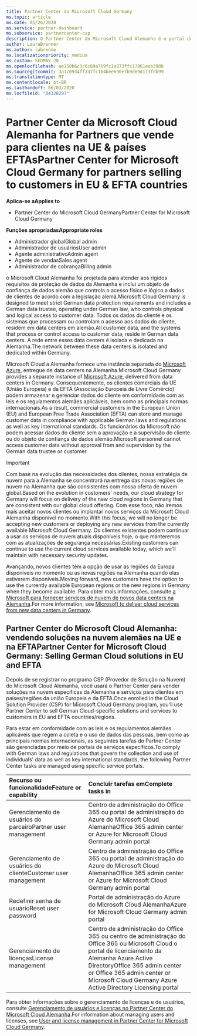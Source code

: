 ```yaml
---
title: Partner Center do Microsoft Cloud Germany
ms.topic: article
ms.date: 05/26/2020
ms.service: partner-dashboard
ms.subservice: partnercenter-csp
description: O Partner Center do Microsoft Cloud Alemanha é o portal de negócios para parceiros da Microsoft que querem oferecer soluções na nuvem da Microsoft para clientes em países da UE e da EFTA.
author: LauraBrenner
ms.author: labrenne
ms.localizationpriority: medium
ms.custom: SEOMAY.20
ms.openlocfilehash: ae150b6c3c6c89a769fc1a873ffc17861eab390b
ms.sourcegitcommit: 3a1c0934ff337fc164bee690e7b9d69d113fdb99
ms.translationtype: MT
ms.contentlocale: pt-BR
ms.lasthandoff: 06/03/2020
ms.locfileid: "84328297"
---
```

# <a name="partner-center-for-microsoft-cloud-germany-for-partners-selling-to-customers-in-eu--efta-countries"></a><span data-ttu-id="b9a0b-103">Partner Center da Microsoft Cloud Alemanha for Partners que vende para clientes na UE & países EFTAs</span><span class="sxs-lookup"><span data-stu-id="b9a0b-103">Partner Center for Microsoft Cloud Germany for partners selling to customers in EU & EFTA countries</span></span>

<span data-ttu-id="b9a0b-104">**Aplica-se a**</span><span class="sxs-lookup"><span data-stu-id="b9a0b-104">**Applies to**</span></span>

-  <span data-ttu-id="b9a0b-105">Partner Center do Microsoft Cloud Germany</span><span class="sxs-lookup"><span data-stu-id="b9a0b-105">Partner Center for Microsoft Cloud Germany</span></span>

<span data-ttu-id="b9a0b-106">**Funções apropriadas**</span><span class="sxs-lookup"><span data-stu-id="b9a0b-106">**Appropriate roles**</span></span>

- <span data-ttu-id="b9a0b-107">Administrador global</span><span class="sxs-lookup"><span data-stu-id="b9a0b-107">Global admin</span></span>
- <span data-ttu-id="b9a0b-108">Administrador de usuários</span><span class="sxs-lookup"><span data-stu-id="b9a0b-108">User admin</span></span>
- <span data-ttu-id="b9a0b-109">Agente administrativo</span><span class="sxs-lookup"><span data-stu-id="b9a0b-109">Admin agent</span></span>
- <span data-ttu-id="b9a0b-110">Agente de vendas</span><span class="sxs-lookup"><span data-stu-id="b9a0b-110">Sales agent</span></span>
- <span data-ttu-id="b9a0b-111">Administrador de cobrança</span><span class="sxs-lookup"><span data-stu-id="b9a0b-111">Billing admin</span></span>

<span data-ttu-id="b9a0b-112">o Microsoft Cloud Alemanha foi projetada para atender aos rígidos requisitos de proteção de dados da Alemanha e inclui um objeto de confiança de dados alemão que controla o acesso físico e lógico a dados de clientes de acordo com a legislação alemã.</span><span class="sxs-lookup"><span data-stu-id="b9a0b-112">Microsoft Cloud Germany is designed to meet strict German data protection requirements and includes a German data trustee, operating under German law, who controls physical and logical access to customer data.</span></span> <span data-ttu-id="b9a0b-113">Todos os dados do cliente e os sistemas que processam ou controlam o acesso aos dados do cliente, residem em data centers em alemão.</span><span class="sxs-lookup"><span data-stu-id="b9a0b-113">All customer data, and the systems that process or control access to customer data, reside in German data centers.</span></span> <span data-ttu-id="b9a0b-114">A rede entre esses data centers é isolada e dedicada na Alemanha.</span><span class="sxs-lookup"><span data-stu-id="b9a0b-114">The network between these data centers is isolated and dedicated within Germany.</span></span>

<span data-ttu-id="b9a0b-115">Microsoft Cloud a Alemanha fornece uma instância separada do [Microsoft Azure](https://go.microsoft.com/fwlink/?linkid=847992), entregue de data centers na Alemanha.</span><span class="sxs-lookup"><span data-stu-id="b9a0b-115">Microsoft Cloud Germany provides a separate instance of [Microsoft Azure](https://go.microsoft.com/fwlink/?linkid=847992), delivered from data centers in Germany.</span></span> <span data-ttu-id="b9a0b-116">Consequentemente, os clientes comerciais da UE (União Europeia) e da EFTA (Associação Europeia de Livre Comércio) podem armazenar e gerenciar dados do cliente em conformidade com as leis e os regulamentos alemães aplicáveis, bem como as principais normas internacionais.</span><span class="sxs-lookup"><span data-stu-id="b9a0b-116">As a result, commercial customers in the European Union (EU) and European Free Trade Association (EFTA) can store and manage customer data in compliance with applicable German laws and regulations as well as key international standards.</span></span> <span data-ttu-id="b9a0b-117">Os funcionários da Microsoft não podem acessar dados do cliente sem a aprovação e a supervisão do cliente ou do objeto de confiança de dados alemão.</span><span class="sxs-lookup"><span data-stu-id="b9a0b-117">Microsoft personnel cannot access customer data without approval from and supervision by the German data trustee or customer.</span></span>

> [!IMPORTANT]
> <span data-ttu-id="b9a0b-118">Com base na evolução das necessidades dos clientes, nossa estratégia de nuvem para a Alemanha se concentrará na entrega das novas regiões de nuvem na Alemanha que são consistentes com nossa oferta de nuvem global.</span><span class="sxs-lookup"><span data-stu-id="b9a0b-118">Based on the evolution in customers' needs, our cloud strategy for Germany will focus on delivery of the new cloud regions in Germany that are consistent with our global cloud offering.</span></span> <span data-ttu-id="b9a0b-119">Com esse foco, não iremos mais aceitar novos clientes ou implantar novos serviços da Microsoft Cloud Alemanha disponível no momento.</span><span class="sxs-lookup"><span data-stu-id="b9a0b-119">With this focus, we will no longer be accepting new customers or deploying any new services from the currently available Microsoft Cloud Germany.</span></span> <span data-ttu-id="b9a0b-120">Os clientes existentes podem continuar a usar os serviços de nuvem atuais disponíveis hoje, o que manteremos com as atualizações de segurança necessárias.</span><span class="sxs-lookup"><span data-stu-id="b9a0b-120">Existing customers can continue to use the current cloud services available today, which we'll maintain with necessary security updates.</span></span>
>
> <span data-ttu-id="b9a0b-121">Avançando, novos clientes têm a opção de usar as regiões da Europa disponíveis no momento ou as novas regiões na Alemanha quando elas estiverem disponíveis.</span><span class="sxs-lookup"><span data-stu-id="b9a0b-121">Moving forward, new customers have the option to use the currently available European regions or the new regions in Germany when they become available.</span></span> <span data-ttu-id="b9a0b-122">Para obter mais informações, consulte [a Microsoft para fornecer serviços de nuvem de novos data centers na Alemanha](https://news.microsoft.com/europe/2018/08/31/microsoft-to-deliver-cloud-services-from-new-datacentres-in-germany-in-2019-to-meet-evolving-customer-needs/).</span><span class="sxs-lookup"><span data-stu-id="b9a0b-122">For more information, see [Microsoft to deliver cloud services from new data centers in Germany](https://news.microsoft.com/europe/2018/08/31/microsoft-to-deliver-cloud-services-from-new-datacentres-in-germany-in-2019-to-meet-evolving-customer-needs/).</span></span> 

## <a name="partner-center-for-microsoft-cloud-germany-selling-german-cloud-solutions-in-eu-and-efta"></a><span data-ttu-id="b9a0b-123">Partner Center do Microsoft Cloud Alemanha: vendendo soluções na nuvem alemães na UE e na EFTA</span><span class="sxs-lookup"><span data-stu-id="b9a0b-123">Partner Center for Microsoft Cloud Germany: Selling German Cloud solutions in EU and EFTA</span></span>

<span data-ttu-id="b9a0b-124">Depois de se registrar no programa CSP (Provedor de Solução na Nuvem) do Microsoft Cloud Alemanha, você usará o Partner Center para vender soluções na nuvem específicas da Alemanha e serviços para clientes em países/regiões da união Europeia e da EFTA.</span><span class="sxs-lookup"><span data-stu-id="b9a0b-124">Once enrolled in the Cloud Solution Provider (CSP) for Microsoft Cloud Germany program, you'll use Partner Center to sell German Cloud-specific solutions and services to customers in EU and EFTA countries/regions.</span></span>

<span data-ttu-id="b9a0b-125">Para estar em conformidade com as leis e os regulamentos alemães aplicáveis que regem a coleta e o uso de dados das pessoas, bem como as principais normas internacionais, as seguintes tarefas do Partner Center são gerenciadas por meio de portais de serviços específicos.</span><span class="sxs-lookup"><span data-stu-id="b9a0b-125">To comply with German laws and regulations that govern the collection and use of individuals' data as well as key international standards, the following Partner Center tasks are managed using specific service portals.</span></span>

<span data-ttu-id="b9a0b-126">Recurso ou funcionalidade</span><span class="sxs-lookup"><span data-stu-id="b9a0b-126">Feature or capability</span></span> | <span data-ttu-id="b9a0b-127">Concluir tarefas em</span><span class="sxs-lookup"><span data-stu-id="b9a0b-127">Complete tasks in</span></span>
:--- | :---
<span data-ttu-id="b9a0b-128">Gerenciamento de usuários do parceiro</span><span class="sxs-lookup"><span data-stu-id="b9a0b-128">Partner user management</span></span> | <span data-ttu-id="b9a0b-129">Centro de administração do Office 365 ou portal de administração do Azure do Microsoft Cloud Alemanha</span><span class="sxs-lookup"><span data-stu-id="b9a0b-129">Office 365 admin center or Azure for Microsoft Cloud Germany admin portal</span></span>
<span data-ttu-id="b9a0b-130">Gerenciamento de usuários do cliente</span><span class="sxs-lookup"><span data-stu-id="b9a0b-130">Customer user management</span></span> | <span data-ttu-id="b9a0b-131">Centro de administração do Office 365 ou portal de administração do Azure do Microsoft Cloud Alemanha</span><span class="sxs-lookup"><span data-stu-id="b9a0b-131">Office 365 admin center or Azure for Microsoft Cloud Germany admin portal</span></span>
<span data-ttu-id="b9a0b-132">Redefinir senha de usuário</span><span class="sxs-lookup"><span data-stu-id="b9a0b-132">Reset user password</span></span> | <span data-ttu-id="b9a0b-133">Portal de administração do Azure do Microsoft Cloud Alemanha</span><span class="sxs-lookup"><span data-stu-id="b9a0b-133">Azure for Microsoft Cloud Germany admin portal</span></span>
<span data-ttu-id="b9a0b-134">Gerenciamento de licenças</span><span class="sxs-lookup"><span data-stu-id="b9a0b-134">License management</span></span> | <span data-ttu-id="b9a0b-135">Centro de administração do Office 365 ou centro de administração do Office 365 ou Microsoft Cloud o portal de licenciamento da Alemanha Azure Active Directory</span><span class="sxs-lookup"><span data-stu-id="b9a0b-135">Office 365 admin center or Office 365 admin center or Microsoft Cloud Germany Azure Active Directory Licensing portal</span></span>


<span data-ttu-id="b9a0b-136">Para obter informações sobre o gerenciamento de licenças e de usuários, consulte [Gerenciamento de usuários e licenças no Partner Center do Microsoft Cloud Alemanha](user-management-in-partner-center-for-microsoft-cloud-germany.md).</span><span class="sxs-lookup"><span data-stu-id="b9a0b-136">For information about managing users and licenses, see [User and license management in Partner Center for Microsoft Cloud Germany](user-management-in-partner-center-for-microsoft-cloud-germany.md).</span></span>

